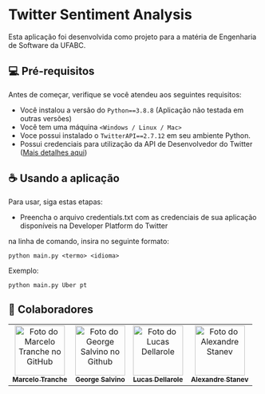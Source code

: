 # Twitter Sentiment Analysis

Esta aplicação foi desenvolvida como projeto para a matéria de Engenharia de Software da UFABC.

## 💻 Pré-requisitos

Antes de começar, verifique se você atendeu aos seguintes requisitos:

* Você instalou a versão do `Python==3.8.8` (Aplicação não testada em outras versões)
* Você tem uma máquina `<Windows / Linux / Mac>`
* Voce possui instalado o `TwitterAPI==2.7.12` em seu ambiente Python.
* Possui credenciais para utilização da API de Desenvolvedor do Twitter (<a href="https://developer.twitter.com/en/docs/apps/overview">Mais detalhes aqui</a>)


## ☕ Usando a aplicação

Para usar, siga estas etapas:

* Preencha o arquivo credentials.txt com as credenciais de sua aplicação disponíveis na Developer Platform do Twitter

na linha de comando, insira no seguinte formato:
```
python main.py <termo> <idioma>
```

Exemplo:
```
python main.py Uber pt
```

## 🤝 Colaboradores

<table>
  <tr>
    <td align="center">
      <a href="#">
        <img src="https://avatars.githubusercontent.com/u/37808308?v=4" width="100px;" alt="Foto do Marcelo Tranche no GitHub"/><br>
        <sub>
          <b>Marcelo Tranche</b>
        </sub>
      </a>
    </td>
    <td align="center">
      <a href="#">
        <img src="https://avatars.githubusercontent.com/u/97523377?v=4" width="100px;" alt="Foto do George Salvino no Github"/><br>
        <sub>
          <b>George Salvino</b>
        </sub>
      </a>
    </td>
    <td align="center">
      <a href="#">
        <img src="https://avatars.githubusercontent.com/u/102434211?v=4" width="100px;" alt="Foto do Lucas Dellarole"/><br>
        <sub>
          <b>Lucas Dellarole</b>
        </sub>
      </a>
    </td>
    <td align="center">
      <a href="#">
        <img src="https://avatars.githubusercontent.com/u/80799164?v=4" width="100px;" alt="Foto do Alexandre Stanev"/><br>
        <sub>
          <b>Alexandre Stanev</b>
        </sub>
      </a>
    </td>
    </td>
  </tr>
</table>
